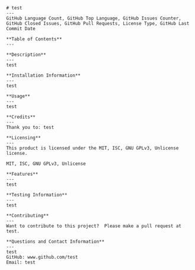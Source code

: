 
    # test
    ---
    GitHub Language Count, GitHub Top Language, GitHub Issues Counter, GitHub Closed Issues, GitHub Pull Requests, License Type, GitHub Last Commit Date

    **Table of Contents**
    ---

    **Description**
    ---
    test

    **Installation Information**
    ---
    test

    **Usage**
    ---
    test

    **Credits**
    ---
    Thank you to: test

    **Licensing**
    ---
    This product is licensed under the MIT, ISC, GNU GPLv3, Unlicense license.

    MIT, ISC, GNU GPLv3, Unlicense

    **Features**
    ---
    test

    **Testing Information**
    ---
    test

    **Contributing**
    ---
    Want to contribute to this project?  Please make a pull request at test.

    **Questions and Contact Information**
    ---
    test
    GitHub: www.github.com/test
    Email: test
    